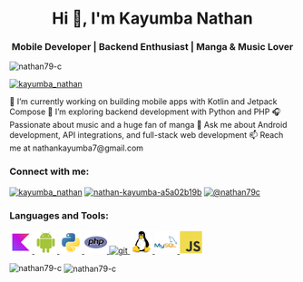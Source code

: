 <h1 align="center">Hi 👋, I'm Kayumba Nathan</h1> <h3 align="center">Mobile Developer | Backend Enthusiast | Manga & Music Lover</h3> <p align="left"> <img src="https://komarev.com/ghpvc/?username=nathan79-c&label=Profile%20views&color=0e75b6&style=flat" alt="nathan79-c" /> </p>  <p align="left"> <a href="https://twitter.com/kayumba_nathan" target="blank"><img src="https://img.shields.io/twitter/follow/kayumba_nathan?logo=twitter&style=for-the-badge" alt="kayumba_nathan" /></a> </p>
🔭 I’m currently working on building mobile apps with Kotlin and Jetpack Compose
🌱 I’m exploring backend development with Python and PHP
🎧 Passionate about music and a huge fan of manga
💬 Ask me about Android development, API integrations, and full-stack web development
📫 Reach me at nathankayumba7@gmail.com
<h3 align="left">Connect with me:</h3>
<p align="left">
<a href="https://twitter.com/kayumba_nathan" target="blank"><img align="center" src="https://raw.githubusercontent.com/rahuldkjain/github-profile-readme-generator/master/src/images/icons/Social/twitter.svg" alt="kayumba_nathan" height="30" width="40" /></a>
<a href="https://linkedin.com/in/nathan kayumba" target="blank"><img align="center" src="https://raw.githubusercontent.com/rahuldkjain/github-profile-readme-generator/master/src/images/icons/Social/linked-in-alt.svg" alt="nathan-kayumba-a5a02b19b" height="30" width="40" /></a>
<a href="https://hashnode.com/@nathan79c" target="blank"><img align="center" src="https://raw.githubusercontent.com/rahuldkjain/github-profile-readme-generator/master/src/images/icons/Social/hashnode.svg" alt="@nathan79c" height="30" width="40" /></a>
</p> <h3 align="left">Languages and Tools:</h3> <p align="left"> <a href="https://kotlinlang.org/" target="_blank" rel="noreferrer"> <img src="https://raw.githubusercontent.com/devicons/devicon/master/icons/kotlin/kotlin-original.svg" alt="kotlin" width="40" height="40"/> </a> <a href="https://developer.android.com/" target="_blank" rel="noreferrer"> <img src="https://raw.githubusercontent.com/devicons/devicon/master/icons/android/android-original.svg" alt="android" width="40" height="40"/> </a> <a href="https://www.python.org/" target="_blank" rel="noreferrer"> <img src="https://raw.githubusercontent.com/devicons/devicon/master/icons/python/python-original.svg" alt="python" width="40" height="40"/> </a> <a href="https://www.php.net" target="_blank" rel="noreferrer"> <img src="https://raw.githubusercontent.com/devicons/devicon/master/icons/php/php-original.svg" alt="php" width="40" height="40"/> </a> <a href="https://git-scm.com/" target="_blank" rel="noreferrer"> <img src="https://www.vectorlogo.zone/logos/git-scm/git-scm-icon.svg" alt="git" width="40" height="40"/> </a> <a href="https://www.linux.org/" target="_blank" rel="noreferrer"> <img src="https://raw.githubusercontent.com/devicons/devicon/master/icons/linux/linux-original.svg" alt="linux" width="40" height="40"/> </a> <a href="https://www.mysql.com/" target="_blank" rel="noreferrer"> <img src="https://raw.githubusercontent.com/devicons/devicon/master/icons/mysql/mysql-original-wordmark.svg" alt="mysql" width="40" height="40"/> </a> <a href="https://developer.mozilla.org/en-US/docs/Web/JavaScript" target="_blank" rel="noreferrer"> <img src="https://raw.githubusercontent.com/devicons/devicon/master/icons/javascript/javascript-original.svg" alt="javascript" width="40" height="40"/> </a> </p> <p><img align="left" src="https://github-readme-stats.vercel.app/api/top-langs?username=nathan79-c&show_icons=true&locale=en&layout=compact" alt="nathan79-c" /></p> <p>&nbsp;<img align="center" src="https://github-readme-stats.vercel.app/api?username=nathan79-c&show_icons=true&locale=en" alt="nathan79-c" /></p>

